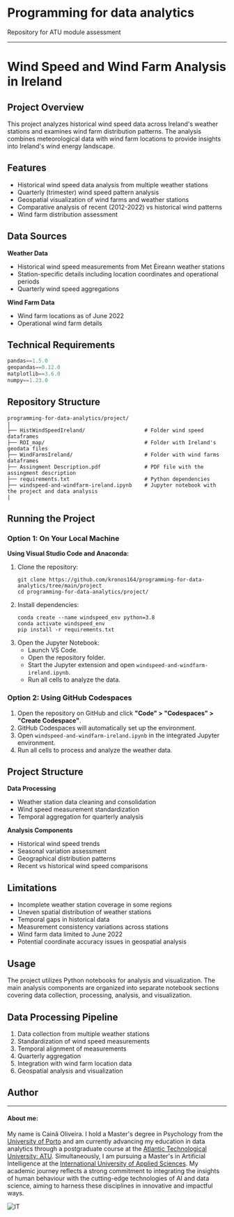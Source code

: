 # Programming for data analytics

Repository for ATU module assessment 

***

# Wind Speed and Wind Farm Analysis in Ireland

## Project Overview

This project analyzes historical wind speed data across Ireland's weather stations and examines wind farm distribution patterns. The analysis combines meteorological data with wind farm locations to provide insights into Ireland's wind energy landscape.

## Features

- Historical wind speed data analysis from multiple weather stations
- Quarterly (trimester) wind speed pattern analysis
- Geospatial visualization of wind farms and weather stations
- Comparative analysis of recent (2012-2022) vs historical wind patterns
- Wind farm distribution assessment

## Data Sources

**Weather Data**
- Historical wind speed measurements from Met Éireann weather stations
- Station-specific details including location coordinates and operational periods
- Quarterly wind speed aggregations

**Wind Farm Data**
- Wind farm locations as of June 2022
- Operational wind farm details

## Technical Requirements

```python
pandas==1.5.0
geopandas==0.12.0
matplotlib==3.6.0
numpy==1.23.0
```
## Repository Structure

```
programming-for-data-analytics/project/
|
├── HistWindSpeedIreland/                   # Folder wind speed dataframes
├── ROI_map/                                # Folder with Ireland's geodata files
├── WindFarmsIreland/                       # Folder with wind farms dataframes
├── Assingment Description.pdf              # PDF file with the assingment description
├── requirements.txt                        # Python dependencies
├── windspeed-and-windfarm-ireland.ipynb    # Jupyter notebook with the project and data analysis
|
```
## Running the Project


### Option 1: On Your Local Machine

**Using Visual Studio Code and Anaconda:**

1. Clone the repository:
   ```shell
   git clone https://github.com/kronos164/programming-for-data-analytics/tree/main/project
   cd programming-for-data-analytics/project/
   ```
2. Install dependencies:
   ```shell
   conda create --name windspeed_env python=3.8
   conda activate windspeed_env
   pip install -r requirements.txt
   ```
3. Open the Jupyter Notebook:
   - Launch VS Code.
   - Open the repository folder.
   - Start the Jupyter extension and open `windspeed-and-windfarm-ireland.ipynb`.
   - Run all cells to analyze the data.

### Option 2: Using GitHub Codespaces

1. Open the repository on GitHub and click **"Code" > "Codespaces" > "Create Codespace"**.
2. GitHub Codespaces will automatically set up the environment.
3. Open `windspeed-and-windfarm-ireland.ipynb` in the integrated Jupyter environment.
4. Run all cells to process and analyze the weather data.

## Project Structure

**Data Processing**
- Weather station data cleaning and consolidation
- Wind speed measurement standardization
- Temporal aggregation for quarterly analysis

**Analysis Components**
- Historical wind speed trends
- Seasonal variation assessment
- Geographical distribution patterns
- Recent vs historical wind speed comparisons

## Limitations

- Incomplete weather station coverage in some regions
- Uneven spatial distribution of weather stations
- Temporal gaps in historical data
- Measurement consistency variations across stations
- Wind farm data limited to June 2022
- Potential coordinate accuracy issues in geospatial analysis

## Usage

The project utilizes Python notebooks for analysis and visualization. The main analysis components are organized into separate notebook sections covering data collection, processing, analysis, and visualization.

## Data Processing Pipeline

1. Data collection from multiple weather stations
2. Standardization of wind speed measurements
3. Temporal alignment of measurements
4. Quarterly aggregation
5. Integration with wind farm location data
6. Geospatial analysis and visualization

## Author

***

#### About me:

My name is Cainã Oliveira. I hold a Master's degree in Psychology from the [University of Porto](https://www.up.pt/portal/en/) and am currently advancing my education in data analytics through a postgraduate course at the [Atlantic Technological University: ATU](https://www.atu.ie/). Simultaneously, I am pursuing a Master's in Artificial Intelligence at the [International University of Applied Sciences](https://www.iu.org/). My academic journey reflects a strong commitment to integrating the insights of human behaviour with the cutting-edge technologies of AI and data science, aiming to harness these disciplines in innovative and impactful ways.

![IT](https://erp.today/wp-content/uploads/2022/12/Artificial_Intelligence-2048x1024.jpg)
